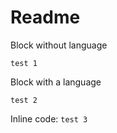 # Readme

Block without language

```
test 1
```

Block with a language

```lang
test 2
```

Inline code: `test 3`